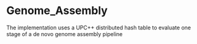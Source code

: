 # Genome_Assembly
The implementation uses a UPC++ distributed hash table to evaluate one stage of a de novo genome assembly pipeline
